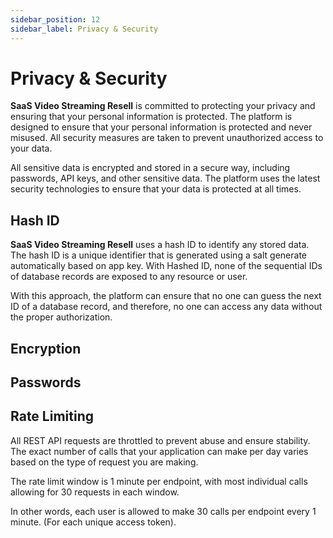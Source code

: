 ```yaml
---
sidebar_position: 12
sidebar_label: Privacy & Security
---
```


# Privacy & Security

**SaaS Video Streaming Resell** is committed to protecting your privacy and ensuring that your personal information is protected. The platform is designed to ensure that your personal information is protected and never misused. All security measures are taken to prevent unauthorized access to your data.

All sensitive data is encrypted and stored in a secure way, including passwords, API keys, and other sensitive data. The platform uses the latest security technologies to ensure that your data is protected at all times.

## Hash ID

**SaaS Video Streaming Resell** uses a hash ID to identify any stored data. The hash ID is a unique identifier that is generated using a salt generate automatically based on app key. With Hashed ID, none of the sequential IDs of database records are exposed to any resource or user.

With this approach, the platform can ensure that no one can guess the next ID of a database record, and therefore, no one can access any data without the proper authorization.

## Encryption

## Passwords

## Rate Limiting

All REST API requests are throttled to prevent abuse and ensure stability. The exact number of calls that your application can make per day varies based on the type of request you are making.

The rate limit window is 1 minute per endpoint, with most individual calls allowing for 30 requests in each window.

In other words, each user is allowed to make 30 calls per endpoint every 1 minute. (For each unique access token).